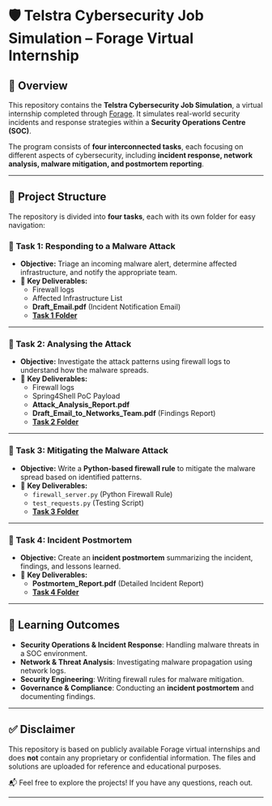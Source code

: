 # 🛡 Telstra Cybersecurity Job Simulation – Forage Virtual Internship

## 📌 Overview

This repository contains the **Telstra Cybersecurity Job Simulation**, a virtual internship completed through [Forage](https://www.theforage.com/simulations/telstra/cybersecurity-cyyo). It simulates real-world security incidents and response strategies within a **Security Operations Centre (SOC)**. 

The program consists of **four interconnected tasks**, each focusing on different aspects of cybersecurity, including **incident response, network analysis, malware mitigation, and postmortem reporting**.

---

## 📂 Project Structure

The repository is divided into **four tasks**, each with its own folder for easy navigation:

### **🔹 Task 1: Responding to a Malware Attack**
- **Objective:** Triage an incoming malware alert, determine affected infrastructure, and notify the appropriate team.
- 📄 **Key Deliverables:**  
  - Firewall logs  
  - Affected Infrastructure List  
  - **Draft_Email.pdf** (Incident Notification Email)  
  - **[Task 1 Folder](https://github.com/sumitgiri87/Cybersecurity/tree/main/Forage-Projects/Telstra-Cybersecurity-Simulation/Task-1_Responding-to-Malware-Attack)**  

---

### **🔹 Task 2: Analysing the Attack**
- **Objective:** Investigate the attack patterns using firewall logs to understand how the malware spreads.
- 📄 **Key Deliverables:**  
  - Firewall logs  
  - Spring4Shell PoC Payload  
  - **Attack_Analysis_Report.pdf**  
  - **Draft_Email_to_Networks_Team.pdf** (Findings Report)  
  - **[Task 2 Folder](https://github.com/sumitgiri87/Cybersecurity/tree/main/Forage-Projects/Telstra-Cybersecurity-Simulation/Task-2_Analysing-the-Attack)**  

---

### **🔹 Task 3: Mitigating the Malware Attack**
- **Objective:** Write a **Python-based firewall rule** to mitigate the malware spread based on identified patterns.
- 📄 **Key Deliverables:**  
  - `firewall_server.py` (Python Firewall Rule)  
  - `test_requests.py` (Testing Script)  
  - **[Task 3 Folder](https://github.com/sumitgiri87/Cybersecurity/tree/main/Forage-Projects/Telstra-Cybersecurity-Simulation/Task-3_Mitigate-the-Malware)**  

---

### **🔹 Task 4: Incident Postmortem**
- **Objective:** Create an **incident postmortem** summarizing the incident, findings, and lessons learned.
- 📄 **Key Deliverables:**  
  - **Postmortem_Report.pdf** (Detailed Incident Report)  
  - **[Task 4 Folder](https://github.com/sumitgiri87/Cybersecurity/tree/main/Forage-Projects/Telstra-Cybersecurity-Simulation/Task-4_Incident-Postmortem)**  

---

## 🎯 Learning Outcomes

- **Security Operations & Incident Response**: Handling malware threats in a SOC environment.  
- **Network & Threat Analysis**: Investigating malware propagation using network logs.  
- **Security Engineering**: Writing firewall rules for malware mitigation.  
- **Governance & Compliance**: Conducting an **incident postmortem** and documenting findings.  

---

## ✅ Disclaimer

This repository is based on publicly available Forage virtual internships and does **not** contain any proprietary or confidential information. The files and solutions are uploaded for reference and educational purposes.

📬 Feel free to explore the projects! If you have any questions, reach out.  

---
